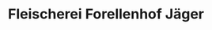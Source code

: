 ---
title: "Fleischerei Forellenhof Jäger"
url: /sankt-stefan/fleischerei-forellenhof-jaeger/
shop: Metzgerei
---